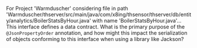 For Project 'Warmduscher' considering file in path 'Warmduscher/thserver/src/main/java/com/x8ing/thsensor/thserver/db/entity/analytics/BoilerStatsByHour.java' with name 'BoilerStatsByHour.java'...
This interface defines a data contract. What is the primary purpose of the `@JsonPropertyOrder` annotation, and how might this impact the serialization of objects conforming to this interface when using a library like Jackson?